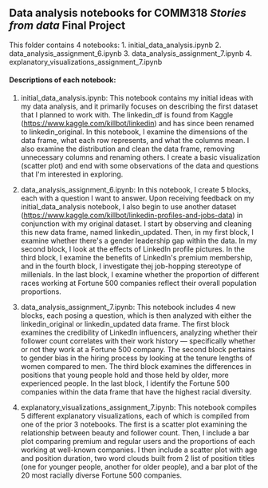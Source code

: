 ## Data analysis notebooks for COMM318 _Stories from data_ Final Project

This folder contains 4 notebooks:
    1. initial_data_analysis.ipynb
    2. data_analysis_assignment_6.ipynb
    3. data_analysis_assignment_7.ipynb
    4. explanatory_visualizations_assignment_7.ipynb

#### Descriptions of each notebook:

1. initial_data_analysis.ipynb:
This notebook contains my initial ideas with my data analysis, and it primarily focuses on describing the first dataset that I planned to work with. The linkedin_df is found from Kaggle (https://www.kaggle.com/killbot/linkedin) and has since been renamed to linkedin_original. In this notebook, I examine the dimensions of the data frame, what each row represents, and what the columns mean. I also examine the distribution and clean the data frame, removing unnecessary columns and renaming others. I create a basic visualization (scatter plot) and end with some observations of the data and questions that I'm interested in exploring.

2. data_analysis_assignment_6.ipynb:
In this notebook, I create 5 blocks, each with a question I want to answer. Upon receiving feedback on my initial_data_analysis notebook, I also begin to use another dataset (https://www.kaggle.com/killbot/linkedin-profiles-and-jobs-data) in conjunction with my original dataset. I start by observing and cleaning this new data frame, named linkedin_updated. Then, in my first block, I examine whether there's a gender leadership gap within the data. In my second block, I look at the effects of LinkedIn profile pictures. In the third block, I examine the benefits of LinkedIn's premium membership, and in the fourth block, I investigate thej job-hopping stereotype of millenials. In the last block, I examine whether the proportion of different races working at Fortune 500 companies reflect their overall population proportions.

3. data_analysis_assignment_7.ipynb:
This notebook includes 4 new blocks, each posing a question, which is then analyzed with either the linkedin_original or linkedin_updated data frame. The first block examines the credibility of LinkedIn influencers, analyzing whether their follower count correlates with their work history — specifically whether or not they work at a Fortune 500 company. The second block pertains to gender bias in the hiring process by looking at the tenure lengths of women compared to men. The third block examines the differences in positions that young people hold and those held by older, more experienced people. In the last block, I identify the Fortune 500 companies within the data frame that have the highest racial diversity.

4. explanatory_visualizations_assignment_7.ipynb:
This notebook compiles 5 different explanatory visualizations, each of which is compiled from one of the prior 3 notebooks. The first is a scatter plot examining the relationship between beauty and follower count. Then, I include a bar plot comparing premium and regular users and the proportions of each working at well-known companies. I then include a scatter plot with age and position duration, two word clouds built from 2 list of position titles (one for younger people, another for older people), and a bar plot of the 20 most racially diverse Fortune 500 companies.